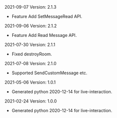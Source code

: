 2021-09-07 Version: 2.1.3
- Feature Add SetMessageRead API.

2021-09-06 Version: 2.1.2
- Feature Add Read Message API.

2021-07-30 Version: 2.1.1
- Fixed destroyRoom.

2021-07-08 Version: 2.1.0
- Supported SendCustomMessage etc.

2021-05-06 Version: 1.0.1
- Generated python 2020-12-14 for live-interaction.

2021-02-24 Version: 1.0.0
- Generated python 2020-12-14 for live-interaction.

